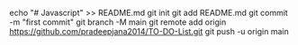 echo "# Javascript" >> README.md
git init
git add README.md
git commit -m "first commit"
git branch -M main
git remote add origin https://github.com/pradeepjana2014/TO-DO-List.git
git push -u origin main
